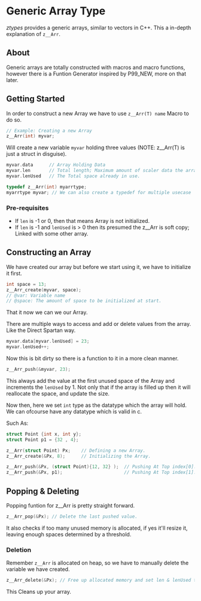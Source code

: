# Generic Array Type
*ztypes* provides a generic arrays, similar to vectors in C++. This a in-depth explanation of `z__Arr`.

## About
Generic arrays are totally constructed with macros and macro functions, however
there is a Funtion Generator inspired by P99_NEW, more on that later.

## Getting Started
In order to construct a new Array we have to use `z__Arr(T) name` Macro to do so.
```c
// Example: Creating a new Array
z__Arr(int) myvar;
```
Will create a new variable `myvar` holding three values (NOTE: z__Arr(T) is just a struct in disguise).
```c
myvar.data      // Array Holding Data
myvar.len       // Total length; Maximum amount of scaler data the array can hold.
myvar.lenUsed   // The Total space already in use.
```
```c
typedef z__Arr(int) myarrtype; 
myarrtype myvar; // We can also create a typedef for multiple usecase
```
### Pre-requisites
* If `len` is -1 or 0, then that means Array is not initialized.
* If `len` is -1 and `lenUsed` is > 0 then its presumed the z__Arr is soft copy; Linked with some other array.

## Constructing an Array
We have created our array but before we start using it, we have to initialize it first.
```c
int space = 13;
z__Arr_create(myvar, space);
// @var: Variable name
// @space: The amount of space to be initialized at start.
```

That it now we can we our Array.

There are multiple ways to access and add or delete values from the array.
Like the Direct Spartan way.
```c
myvar.data[myvar.lenUsed] = 23;
myvar.lenUsed++;
```
Now this is bit dirty so there is a function to it in a more clean manner.
```c
z__Arr_push(&myvar, 23);
```
This always add the value at the first unused space of the Array and increments the `lenUsed` by 1. Not only that if the array is filled up then it will reallocate the space, and update the size.

Now then, here we set `int` type as the datatype which the array will hold. We can ofcourse have any datatype which is valid in c.

Such As:
```c
struct Point {int x, int y};
struct Point p1 = {32 , 4};

z__Arr(struct Point) Px;    // Defining a new Array.
z__Arr_create(&Px, 8);      // Initializing the Array.

z__Arr_push(&Px, (struct Point){12, 32} );  // Pushing At Top index[0].
z__Arr_push(&Px, p1);                       // Pushing At Top index[1].

```

## Popping & Deleting
Popping funtion for z__Arr is pretty straight forward.
```c
z__Arr_pop(&Px); // Delete the last pushed value.
```
It also checks if too many unused memory is allocated, if yes it'll resize it,
leaving enough spaces determined by a threshold.

### Deletion
Remember `z__Arr` is allocated on heap, so we have to manually delete the variable we have created.

```c
z__Arr_delete(&Px); // Free up allocated memory and set len & lenUsed to -1.
```
This Cleans up your array.
